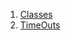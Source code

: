 

1. [Classes](constants_timeout/constants_timeout-library.html#classes)
2. [TimeOuts](constants_timeout/TimeOuts-class.html)
